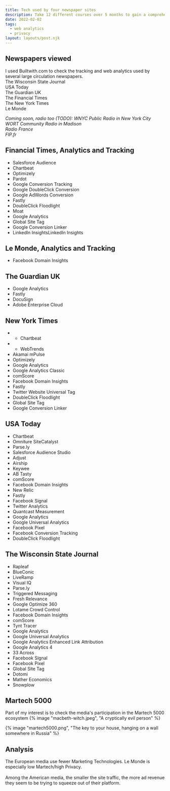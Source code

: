 ```yaml
---
title: Tech used by four newspaper sites
description: Take 12 different courses over 5 months to gain a comprehensive understanding of Drupal
date: 2022-02-02
tags:
  - web analytics
  - privacy
layout: layouts/post.njk
---
```


## Newspapers viewed
I used Builtwith.com to check the tracking and web analytics used by several large circulation newspapers.  
The Wisconsin State Journal  
USA Today  
The Guardian UK  
The Financial Times  
The New York Times  
Le Monde  

_Coming soon, radio too (TODO):
WNYC Public Radio in New York City  
WORT Community Radio in Madison  
Radio France  
FIP.fr_  


## Financial Times, Analytics and Tracking
* Salesforce Audience
* Chartbeat 
* Optimizely 
* Pardot 
* Google Conversion Tracking 
* Google DoubleClick Conversion 
* Google AdWords Conversion 
* Fastly 
* DoubleClick Floodlight 
* Moat 
* Google Analytics 
* Global Site Tag 
* Google Conversion Linker 
* LinkedIn InsightsLinkedIn Insights

## Le Monde, Analytics and Tracking
* Facebook Domain Insights

## The Guardian UK
* Google Analytics
* Fastly  
* DocuSign 
* Adobe Enterprise Cloud  

## New York Times
* * Chartbeat 
* * WebTrends 
* Akamai mPulse 
* Optimizely 
* Google Analytics 
* Google Analytics Classic 
* comScore 
* Facebook Domain Insights 
* Fastly 
* Twitter Website Universal Tag
* DoubleClick Floodlight 
* Global Site Tag 
* Google Conversion Linker 


## USA Today
* Chartbeat 
* Omniture SiteCatalyst 
* Parse.ly 
* Salesforce Audience Studio 
* Adjust 
* Airship 
* Keywee 
* AB Tasty 
* comScore 
* Facebook Domain Insights 
* New Relic 
* Fastly 
* Facebook Signal 
* Twitter Analytics 
* Quantcast Measurement 
* Google Analytics 
* Google Universal Analytics 
* Facebook Pixel 
* Facebook Conversion Tracking 
* DoubleClick Floodlight 

## The Wisconsin State Journal
* Rapleaf 
* BlueConic 
* LiveRamp 
* Visual IQ 
* Parse.ly 
* Triggered Messaging 
* Fresh Relevance 
* Google Optimize 360 
* Lotame Crowd Control 
* Facebook Domain Insights 
* comScore 
* Tynt Tracer 
* Google Analytics 
* Google Universal Analytics 
* Google Analytics Enhanced Link Attribution 
* Google Analytics 4 
* 33 Across 
* Facebook Signal 
* Facebook Pixel 
* Global Site Tag 
* Dotomi 
* Mather Economics 
* Snowplow 

## Martech 5000
Part of my interest is to check the media's participation in the Martech 5000 ecosystem
{% image "macbeth-witch.jpeg", "A cryptically evil person" %}  
  
{% image "martech5000.png", "The key to your house, hanging on a wall somewhere in Russia" %}  

## Analysis
The European media use fewer Marketing Technologies.  Le Monde is especially low Martech/high Privacy.  
<br/>
Among the American media, the smaller the site traffic, the more ad revenue they seem to be trying to squeeze out of their platform.  

